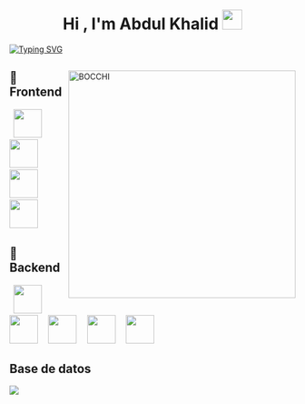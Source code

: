 <h1 align="center"><b>Hi , I'm Abdul Khalid </b><img src="https://media.giphy.com/media/hvRJCLFzcasrR4ia7z/giphy.gif" width="35"></h1>
<a href="https://git.io/typing-svg"><img src="https://readme-typing-svg.herokuapp.com?font=Press+Start+2P&size=22&pause=1000&color=EDCE3B&random=false&width=435&lines=Hola%2C+soy+Yeissen" alt="Typing SVG" /></a>
<div>
 <img align="right" width="400" alt="BOCCHI" src="https://c.wallhere.com/photos/d9/3f/BOCCHI_THE_ROCK_Hitori_Bocchi_guitar_forest_vertical_pink_hair-2209797.jpg!d">
  <h2>🎁Frontend</h2>
  <code> <img height="50" src="https://www.vectorlogo.zone/logos/w3_html5/w3_html5-ar21.svg"> </code> 
<code> <img height="50" src="https://www.vectorlogo.zone/logos/w3_css/w3_css-ar21.svg"> </code> 
<code> <img height="50" src="https://www.vectorlogo.zone/logos/reactjs/reactjs-ar21.svg"> </code> 
<code> <img height="50" src="https://www.vectorlogo.zone/logos/getbootstrap/getbootstrap-ar21.svg"> </code>  

<h2>🎁Backend</h2>
<code> <img height="50" src="https://www.vectorlogo.zone/logos/springio/springio-ar21.svg"> </code>
<code> <img height="50" src="https://www.vectorlogo.zone/logos/firebase/firebase-ar21.svg"> </code>
<code> <img height="50" src="https://www.vectorlogo.zone/logos/javascript/javascript-ar21.svg"> </code>
<code> <img height="50" src="https://www.vectorlogo.zone/logos/nodejs/nodejs-ar21.svg"> </code>
<code> <img height="50" src="https://www.vectorlogo.zone/logos/java/java-ar21.svg"> </code>
<h2>Base de datos</h2>
<img src="https://img.shields.io/badge/HTML5-E34F26?style=for-the-badge&logo=html5&logoColor=white" >
</div>


